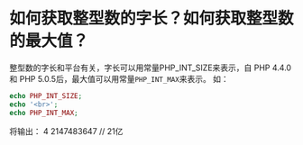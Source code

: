 # 如何获取整型数的字长？如何获取整型数的最大值？

整型数的字长和平台有关，字长可以用常量PHP_INT_SIZE来表示，自 PHP 4.4.0 和 PHP 5.0.5后，最大值可以用常量`PHP_INT_MAX`来表示。 
如：

```php
echo PHP_INT_SIZE;
echo '<br>';
echo PHP_INT_MAX;
```
将输出：
4
2147483647  // 21亿